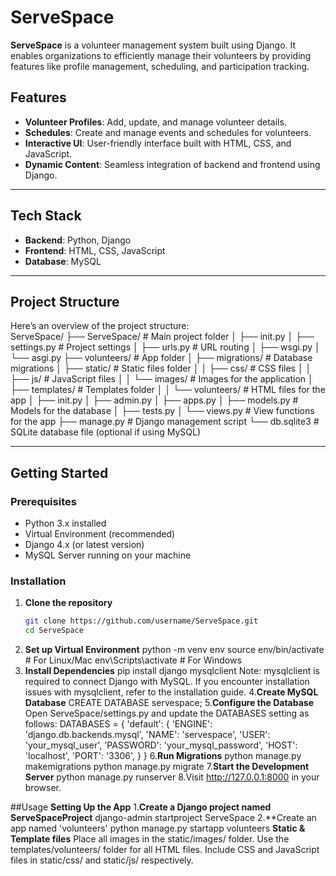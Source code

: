 # ServeSpace  
**ServeSpace** is a volunteer management system built using Django. It enables organizations to efficiently manage their volunteers by providing features like profile management, scheduling, and participation tracking.  

## Features  
- **Volunteer Profiles**: Add, update, and manage volunteer details.  
- **Schedules**: Create and manage events and schedules for volunteers.  
- **Interactive UI**: User-friendly interface built with HTML, CSS, and JavaScript.  
- **Dynamic Content**: Seamless integration of backend and frontend using Django.  

---

## Tech Stack  
- **Backend**: Python, Django  
- **Frontend**: HTML, CSS, JavaScript  
- **Database**: MySQL  

---

## Project Structure  
Here’s an overview of the project structure:  
ServeSpace/ ├── ServeSpace/ # Main project folder │ ├── init.py │ ├── settings.py # Project settings │ ├── urls.py # URL routing │ ├── wsgi.py │ └── asgi.py ├── volunteers/ # App folder │ ├── migrations/ # Database migrations │ ├── static/ # Static files folder │ │ ├── css/ # CSS files │ │ ├── js/ # JavaScript files │ │ └── images/ # Images for the application │ ├── templates/ # Templates folder │ │ └── volunteers/ # HTML files for the app │ ├── init.py │ ├── admin.py │ ├── apps.py │ ├── models.py # Models for the database │ ├── tests.py │ └── views.py # View functions for the app ├── manage.py # Django management script └── db.sqlite3 # SQLite database file (optional if using MySQL)

---

## Getting Started  

### Prerequisites  
- Python 3.x installed  
- Virtual Environment (recommended)  
- Django 4.x (or latest version)  
- MySQL Server running on your machine  

### Installation  

1. **Clone the repository**  
   ```bash
   git clone https://github.com/username/ServeSpace.git
   cd ServeSpace
2. **Set up Virtual Environment**
   python -m venv env
   source env/bin/activate  # For Linux/Mac
   env\Scripts\activate     # For Windows
3. **Install Dependencies**
   pip install django mysqlclient
Note: mysqlclient is required to connect Django with MySQL. If you encounter installation issues with mysqlclient, refer to the installation guide.
4.**Create MySQL Database**
   CREATE DATABASE servespace;
5.**Configure the Database**
   Open ServeSpace/settings.py and update the DATABASES setting as follows:
   DATABASES = {
    'default': {
        'ENGINE': 'django.db.backends.mysql',
        'NAME': 'servespace',
        'USER': 'your_mysql_user',
        'PASSWORD': 'your_mysql_password',
        'HOST': 'localhost',
        'PORT': '3306',
    }
}
6.**Run Migrations**
   python manage.py makemigrations
python manage.py migrate
7.**Start the Development Server**
   python manage.py runserver
8.Visit http://127.0.0.1:8000 in your browser.

##Usage
**Setting Up the App**
1.**Create a Django project named ServeSpaceProject**
django-admin startproject ServeSpace
2.**Create an app named 'volunteers'
python manage.py startapp volunteers
**Static & Template files**
Place all images in the static/images/ folder.
Use the templates/volunteers/ folder for all HTML files.
Include CSS and JavaScript files in static/css/ and static/js/ respectively.
